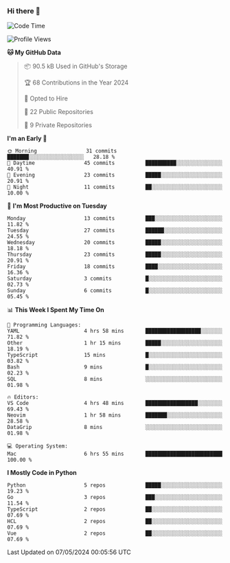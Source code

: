 ### Hi there 👋
<!--![visitors](https://visitor-badge.glitch.me/badge?page_id=d0zingcat)-->
<!--
**d0zingcat/d0zingcat** is a ✨ _special_ ✨ repository because its `README.md` (this file) appears on your GitHub profile.

Here are some ideas to get you started:

- 🔭 I’m currently working on ...
- 🌱 I’m currently learning ...
- 👯 I’m looking to collaborate on ...
- 🤔 I’m looking for help with ...
- 💬 Ask me about ...
- 📫 How to reach me: ...
- 😄 Pronouns: ...
- ⚡ Fun fact: ...
-->
<!--START_SECTION:waka-->
![Code Time](http://img.shields.io/badge/Code%20Time-3%2C506%20hrs%205%20mins-blue)

![Profile Views](http://img.shields.io/badge/Profile%20Views-0-blue)

**🐱 My GitHub Data** 

> 📦 90.5 kB Used in GitHub's Storage 
 > 
> 🏆 68 Contributions in the Year 2024
 > 
> 💼 Opted to Hire
 > 
> 📜 22 Public Repositories 
 > 
> 🔑 9 Private Repositories 
 > 
**I'm an Early 🐤** 

```text
🌞 Morning                31 commits          ███████░░░░░░░░░░░░░░░░░░   28.18 % 
🌆 Daytime                45 commits          ██████████░░░░░░░░░░░░░░░   40.91 % 
🌃 Evening                23 commits          █████░░░░░░░░░░░░░░░░░░░░   20.91 % 
🌙 Night                  11 commits          ██░░░░░░░░░░░░░░░░░░░░░░░   10.00 % 
```
📅 **I'm Most Productive on Tuesday** 

```text
Monday                   13 commits          ███░░░░░░░░░░░░░░░░░░░░░░   11.82 % 
Tuesday                  27 commits          ██████░░░░░░░░░░░░░░░░░░░   24.55 % 
Wednesday                20 commits          █████░░░░░░░░░░░░░░░░░░░░   18.18 % 
Thursday                 23 commits          █████░░░░░░░░░░░░░░░░░░░░   20.91 % 
Friday                   18 commits          ████░░░░░░░░░░░░░░░░░░░░░   16.36 % 
Saturday                 3 commits           █░░░░░░░░░░░░░░░░░░░░░░░░   02.73 % 
Sunday                   6 commits           █░░░░░░░░░░░░░░░░░░░░░░░░   05.45 % 
```


📊 **This Week I Spent My Time On** 

```text
💬 Programming Languages: 
YAML                     4 hrs 58 mins       ██████████████████░░░░░░░   71.82 % 
Other                    1 hr 15 mins        █████░░░░░░░░░░░░░░░░░░░░   18.19 % 
TypeScript               15 mins             █░░░░░░░░░░░░░░░░░░░░░░░░   03.82 % 
Bash                     9 mins              █░░░░░░░░░░░░░░░░░░░░░░░░   02.23 % 
SQL                      8 mins              ░░░░░░░░░░░░░░░░░░░░░░░░░   01.98 % 

🔥 Editors: 
VS Code                  4 hrs 48 mins       █████████████████░░░░░░░░   69.43 % 
Neovim                   1 hr 58 mins        ███████░░░░░░░░░░░░░░░░░░   28.58 % 
DataGrip                 8 mins              ░░░░░░░░░░░░░░░░░░░░░░░░░   01.98 % 

💻 Operating System: 
Mac                      6 hrs 55 mins       █████████████████████████   100.00 % 
```

**I Mostly Code in Python** 

```text
Python                   5 repos             █████░░░░░░░░░░░░░░░░░░░░   19.23 % 
Go                       3 repos             ███░░░░░░░░░░░░░░░░░░░░░░   11.54 % 
TypeScript               2 repos             ██░░░░░░░░░░░░░░░░░░░░░░░   07.69 % 
HCL                      2 repos             ██░░░░░░░░░░░░░░░░░░░░░░░   07.69 % 
Vue                      2 repos             ██░░░░░░░░░░░░░░░░░░░░░░░   07.69 % 
```




 Last Updated on 07/05/2024 00:05:56 UTC
<!--END_SECTION:waka-->

